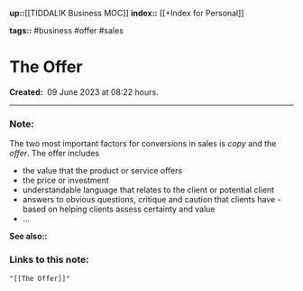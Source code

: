 **up::**[[TIDDALIK Business MOC]]
**index::** [[+Index for Personal]]
 

**tags::** #business #offer #sales

# The Offer

**Created:**  09 June 2023 at  08:22 hours.

___
### Note:
The two most important factors for conversions in sales is *copy* and the *offer*.
The offer includes
- the value that the product or service offers
- the price or investment
- understandable language that  relates to the client or potential client
- answers to obvious questions, critique and caution that clients have - based on helping clients assess certainty and value
- ...


**See also::** 

### Links to this note:
```query
"[[The Offer]]"
```

